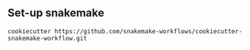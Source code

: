  ## Set-up snakemake 

    cookiecutter https://github.com/snakemake-workflows/cookiecutter-snakemake-workflow.git
